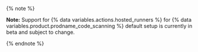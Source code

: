 {% note %}

**Note:** Support for {% data variables.actions.hosted_runners %} for {% data variables.product.prodname_code_scanning %} default setup is currently in beta and subject to change.

{% endnote %}
